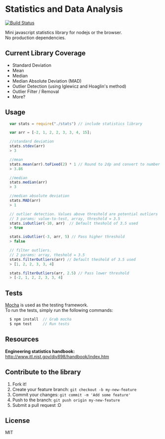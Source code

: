 # Statistics and Data Analysis

[![Build Status](https://travis-ci.org/alyssaq/stats-analysis.png?branch=master)](https://travis-ci.org/alyssaq/stats-analysis)

Mini javascript statistics library for nodejs or the browser.   
No production dependencies.   

## Current Library Coverage

 - Standard Deviation
 - Mean
 - Median
 - Median Absolute Deviation (MAD)
 - Outlier Detection (using Iglewicz and Hoaglin's method)
 - Outlier Filter / Removal
 - More?

## Usage

```js
  var stats = require("./stats") // include statistics library
```

```js
  var arr = [-2, 1, 2, 2, 3, 3, 4, 15];

  //standard deviation
  stats.stdev(arr)
  > 3

  //mean
  stats.mean(arr).toFixed(2) * 1 // Round to 2dp and convert to number
  > 3.86

  //median
  stats.median(arr)
  > 3

  //median absolute deviation
  stats.MAD(arr)
  > 1

  // outlier detection. Values above threshold are potential outliers 
  // 3 params: value-to-test, array, threshold = 3.5
  stats.isOutlier(-10, arr)  // Default theshold of 3.5 used
  > true

  stats.isOutlier(-3, arr, 5) // Pass higher threshold
  > false

  // filter outliers.  
  // 2 params: array, theshold = 3.5
  stats.filterOutliers(arr) // Default theshold of 3.5 used
  > [1, 2, 2, 3, 3, 4] 

  stats.filterOutliers(arr, 2.5) // Pass lower threshold
  > [-2, 1, 2, 2, 3, 3, 4] 
```

## Tests

[Mocha](http://visionmedia.github.io/mocha/) is used as the testing framework.      
To run the tests, simply run the following commands:

```js
  $ npm install  // Grab mocha
  $ npm test     // Run tests
```

## Resources

**Engineering statistics handbook:**   
http://www.itl.nist.gov/div898/handbook/index.htm

## Contribute to the library
1. Fork it!
2. Create your feature branch: `git checkout -b my-new-feature`
3. Commit your changes: `git commit -m 'Add some feature'`
4. Push to the branch: `git push origin my-new-feature`
5. Submit a pull request :D

## License
MIT